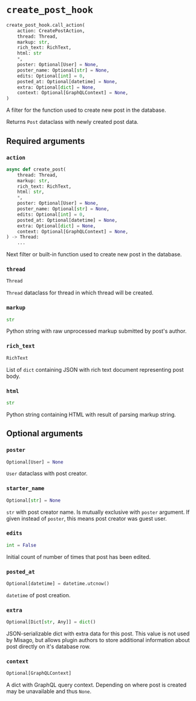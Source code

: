 # `create_post_hook`

```python
create_post_hook.call_action(
    action: CreatePostAction,
    thread: Thread,
    markup: str,
    rich_text: RichText,
    html: str
    *,
    poster: Optional[User] = None,
    poster_name: Optional[str] = None,
    edits: Optional[int] = 0,
    posted_at: Optional[datetime] = None,
    extra: Optional[dict] = None,
    context: Optional[GraphQLContext] = None,
)
```

A filter for the function used to create new post in the database.

Returns `Post` dataclass with newly created post data.


## Required arguments

### `action`

```python
async def create_post(
    thread: Thread,
    markup: str,
    rich_text: RichText,
    html: str,
    *,
    poster: Optional[User] = None,
    poster_name: Optional[str] = None,
    edits: Optional[int] = 0,
    posted_at: Optional[datetime] = None,
    extra: Optional[dict] = None,
    context: Optional[GraphQLContext] = None,
) -> Thread:
    ...
```

Next filter or built-in function used to create new post in the database.


### `thread`

```python
Thread
```

`Thread` dataclass for thread in which thread will be created.


### `markup`

```python
str
```

Python string with raw unprocessed markup submitted by post's author.


### `rich_text`

```python
RichText
```

List of `dict` containing JSON with rich text document representing post body.


### `html`

```python
str
```

Python string containing HTML with result of parsing markup string.


## Optional arguments

### `poster`

```python
Optional[User] = None
```

`User` dataclass with post creator.


### `starter_name`

```python
Optional[str] = None
```

`str` with post creator name. Is mutually exclusive with `poster` argument. If given instead of `poster`, this means post creator was guest user.


### `edits`

```python
int = False
```

Initial count of number of times that post has been edited.


### `posted_at`

```python
Optional[datetime] = datetime.utcnow()
```

`datetime` of post creation.


### `extra`

```python
Optional[Dict[str, Any]] = dict()
```

JSON-serializable dict with extra data for this post. This value is not used by Misago, but allows plugin authors to store additional information about post directly on it's database row.


### `context`

```python
Optional[GraphQLContext]
```

A dict with GraphQL query context. Depending on where post is created may be unavailable and thus `None`.